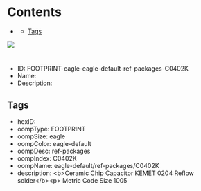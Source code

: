 



Contents
========

* [](#)
	* [Tags](#tags)
  
![][im]
# 

- ID: FOOTPRINT-eagle-eagle-default-ref-packages-C0402K
- Name: 
- Description: 

## Tags

- hexID: 
- oompType: FOOTPRINT
- oompSize: eagle
- oompColor: eagle-default
- oompDesc: ref-packages
- oompIndex: C0402K
- oompName: eagle-default/ref-packages/C0402K
- description: &lt;b&gt;Ceramic Chip Capacitor KEMET 0204 Reflow solder&lt;/b&gt;&lt;p&gt;&#xD;
Metric Code Size 1005



[im]: image.png
